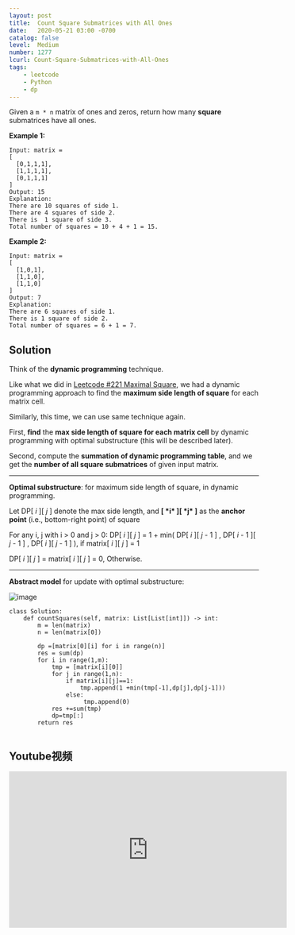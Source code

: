 ```yaml
---
layout: post
title:  Count Square Submatrices with All Ones
date:   2020-05-21 03:00 -0700
catalog: false
level:  Medium
number: 1277
lcurl: Count-Square-Submatrices-with-All-Ones
tags:
    - leetcode
    - Python
    - dp
---
```


Given a `m * n` matrix of ones and zeros, return how many **square** submatrices have all ones.

 

**Example 1:**

```
Input: matrix =
[
  [0,1,1,1],
  [1,1,1,1],
  [0,1,1,1]
]
Output: 15
Explanation: 
There are 10 squares of side 1.
There are 4 squares of side 2.
There is  1 square of side 3.
Total number of squares = 10 + 4 + 1 = 15.
```

**Example 2:**

```
Input: matrix = 
[
  [1,0,1],
  [1,1,0],
  [1,1,0]
]
Output: 7
Explanation: 
There are 6 squares of side 1.  
There is 1 square of side 2. 
Total number of squares = 6 + 1 = 7.
```

## Solution

Think of the **dynamic programming** technique.



Like what we did in [Leetcode #221 Maximal Square](https://leetcode.com/problems/maximal-square/),
we had a dynamic programming approach to find the **maximum side length of square** for each matrix cell.



Similarly, this time, we can use same technique again.



First, **find** the **max side length of square for each matrix cell** by dynamic programming with optimal substructure (this will be described later).



Second, compute the **summation of dynamic programming table**, and we get the **number of all square submatrices** of given input matrix.



------



**Optimal substructure**: for maximum side length of square, in dynamic programming.



Let DP[ *i* ][ *j* ] denote the max side length, and **[ \*i\* ][ \*j\* ]** as the **anchor point** (i.e., bottom-right point) of square



For any i, j with i > 0 and j > 0:
DP[ *i* ][ *j* ] = 1 + min( DP[ *i* ][ *j* - 1 ] , DP[ *i* - 1 ][ *j* - 1 ] , DP[ *i* ][ *j* - 1 ] ), if matrix[ *i* ][ *j* ] = 1



DP[ *i* ][ *j* ] = matrix[ *i* ][ *j* ] = 0, Otherwise.



------



**Abstract model** for update with optimal substructure:



![image](https://assets.leetcode.com/users/brianchiang_tw/image_1582454810.png)


```
class Solution:
    def countSquares(self, matrix: List[List[int]]) -> int:
        m = len(matrix)
        n = len(matrix[0])
        
        dp =[matrix[0][i] for i in range(n)]
        res = sum(dp)
        for i in range(1,m):
            tmp = [matrix[i][0]]
            for j in range(1,n):
                if matrix[i][j]==1:
                    tmp.append(1 +min(tmp[-1],dp[j],dp[j-1]))
                else:
                     tmp.append(0)
            res +=sum(tmp)
            dp=tmp[:]
        return res
        
```

## Youtube视频

<iframe width="560" height="315" src="https://www.youtube.com/embed/UrpCGoljrQI" frameborder="0" allow="accelerometer; autoplay; encrypted-media; gyroscope; picture-in-picture" allowfullscreen></iframe>